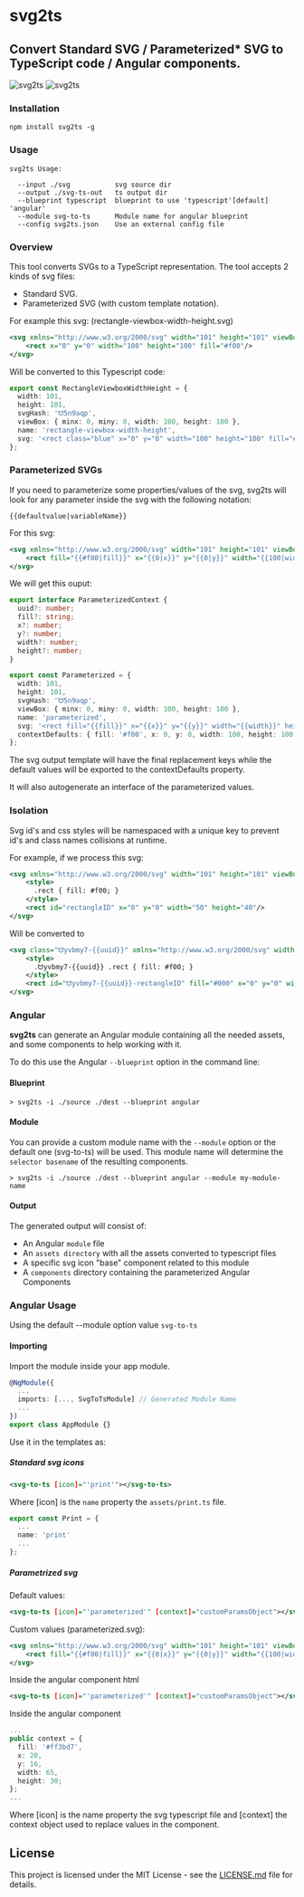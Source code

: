 # svg2ts

## Convert Standard SVG / Parameterized\* SVG to TypeScript code / Angular components.

![svg2ts](docs/assets/svgts-dyn.png)
![svg2ts](docs/assets/svgts-ng.png)

### Installation

```
npm install svg2ts -g
```

### Usage

```
svg2ts Usage:

  --input ./svg           svg source dir
  --output ./svg-ts-out   ts output dir
  --blueprint typescript  blueprint to use 'typescript'[default] 'angular'
  --module svg-to-ts      Module name for angular blueprint
  --config svg2ts.json    Use an external config file
```

### Overview

This tool converts SVGs to a TypeScript representation. The tool accepts 2 kinds of svg files:

- Standard SVG.
- Parameterized SVG (with custom template notation).

For example this svg: (rectangle-viewbox-width-height.svg)

```xml
<svg xmlns="http://www.w3.org/2000/svg" width="101" height="101" viewBox="0 0 100 100">
    <rect x="0" y="0" width="100" height="100" fill="#f00"/>
</svg>

```

Will be converted to this Typescript code:

```typescript
export const RectangleViewboxWidthHeight = {
  width: 101,
  height: 101,
  svgHash: 'ᗢ5n9aqp',
  viewBox: { minx: 0, miny: 0, width: 100, height: 100 },
  name: 'rectangle-viewbox-width-height',
  svg: '<rect class="blue" x="0" y="0" width="100" height="100" fill="#f00"/>'
};
```

### Parameterized SVGs

If you need to parameterize some properties/values of the svg, svg2ts will look for any parameter inside the svg with the following notation:

```
{{defaultvalue|variableName}}
```

For this svg:

```xml
<svg xmlns="http://www.w3.org/2000/svg" width="101" height="101" viewBox="0 0 100 100">
    <rect fill="{{#f00|fill}}" x="{{0|x}}" y="{{0|y}}" width="{{100|width}}" height="{{100|height}}"/>
</svg>
```

We will get this ouput:

```typescript
export interface ParameterizedContext {
  uuid?: number;
  fill?: string;
  x?: number;
  y?: number;
  width?: number;
  height?: number;
}

export const Parameterized = {
  width: 101,
  height: 101,
  svgHash: 'ᗢ5n9aqp',
  viewBox: { minx: 0, miny: 0, width: 100, height: 100 },
  name: 'parameterized',
  svg: '<rect fill="{{fill}}" x="{{x}}" y="{{y}}" width="{{width}}" height="{{height}}"/>',
  contextDefaults: { fill: '#f00', x: 0, y: 0, width: 100, height: 100 }
};
```

The svg output template will have the final replacement keys while the default values will be exported to the contextDefaults property.

It will also autogenerate an interface of the parameterized values.

### Isolation

Svg id's and css styles will be namespaced with a unique key to prevent id's and class names collisions at runtime.

For example, if we process this svg:

```xml
<svg xmlns="http://www.w3.org/2000/svg" width="101" height="101" viewBox="0 0 100 100">
    <style>
      .rect { fill: #f00; }
    </style>
    <rect id="rectangleID" x="0" y="0" width="50" height="40"/>
</svg>
```

Will be converted to

```xml
<svg class="ᗢyvbmy7-{{uuid}}" xmlns="http://www.w3.org/2000/svg" width="101" height="101" viewBox="0 0 100 100">
    <style>
      .ᗢyvbmy7-{{uuid}} .rect { fill: #f00; }
    </style>
    <rect id="ᗢyvbmy7-{{uuid}}-rectangleID" fill="#000" x="0" y="0" width="50" height="40"/>
</svg>
```

### Angular

**svg2ts** can generate an Angular module containing all the needed assets, and some components to help working with it.

To do this use the Angular `--blueprint` option in the command line:

#### Blueprint

```
> svg2ts -i ./source ./dest --blueprint angular
```

#### Module

You can provide a custom module name with the `--module` option or the default one (svg-to-ts) will be used.
This module name will determine the `selector basename` of the resulting components.

```
> svg2ts -i ./source ./dest --blueprint angular --module my-module-name
```

#### Output

The generated output will consist of:

- An Angular `module` file
- An `assets directory` with all the assets converted to typescript files
- A specific svg icon "base" component related to this module
- A `components` directory containing the parameterized Angular Components

### Angular Usage

Using the default --module option value `svg-to-ts`

#### Importing

Import the module inside your app module.

```typescript
@NgModule({
  ...
  imports: [..., SvgToTsModule] // Generated Module Name
  ...
})
export class AppModule {}
```

Use it in the templates as:

##### Standard svg icons

```xml
<svg-to-ts [icon]="'print'"></svg-to-ts>
```

Where [icon] is the `name` property the `assets/print.ts` file.

```typescript
export const Print = {
  ...
  name: 'print'
  ...
};
```

##### Parametrized svg

Default values:

```xml
<svg-to-ts [icon]="'parameterized'" [context]="customParamsObject"></svg-to-ts>
```

Custom values (parameterized.svg):

```xml
<svg xmlns="http://www.w3.org/2000/svg" width="101" height="101" viewBox="0 0 100 100">
    <rect fill="{{#f00|fill}}" x="{{0|x}}" y="{{0|y}}" width="{{100|width}}" height="{{100|height}}"/>
</svg>
```

Inside the angular component html

```xml
<svg-to-ts [icon]="'parameterized'" [context]="customParamsObject"></svg-to-ts>
```

Inside the angular component

```typescript
...
public context = {
  fill: '#ff3bd7',
  x: 20,
  y: 16,
  width: 65,
  height: 30;
};
...
```

Where [icon] is the name property the svg typescript file and [context] the context object used to replace values in the component.

## License

This project is licensed under the MIT License - see the [LICENSE.md](LICENSE.md) file for details.
